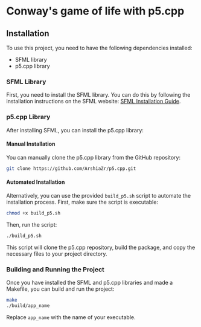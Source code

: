 # Conway's game of life with p5.cpp

## Installation

To use this project, you need to have the following dependencies installed:

- SFML library
- p5.cpp library

### SFML Library

First, you need to install the SFML library. You can do this by following the installation instructions on the SFML website: [SFML Installation Guide](https://www.sfml-dev.org/tutorials/2.6/start-linux.php).

### p5.cpp Library

After installing SFML, you can install the p5.cpp library:

#### Manual Installation

You can manually clone the p5.cpp library from the GitHub repository:

```bash
git clone https://github.com/ArshiaZr/p5.cpp.git
```

#### Automated Installation

Alternatively, you can use the provided `build_p5.sh` script to automate the installation process. First, make sure the script is executable:

```bash
chmod +x build_p5.sh
```

Then, run the script:

```bash
./build_p5.sh
```

This script will clone the p5.cpp repository, build the package, and copy the necessary files to your project directory.

### Building and Running the Project

Once you have installed the SFML and p5.cpp libraries and made a Makefile, you can build and run the project:

```bash
make
./build/app_name
```

Replace `app_name` with the name of your executable.
